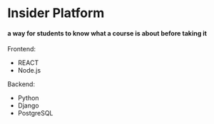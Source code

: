 # Insider Platform
#### a way for students to know what a course is about before taking it

Frontend:

- REACT
- Node.js

Backend:

- Python
- Django
- PostgreSQL